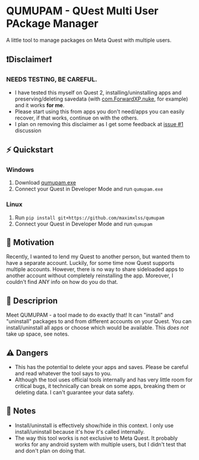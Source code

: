 # QUMUPAM - QUest Multi User PAckage Manager
A little tool to manage packages on Meta Quest with multiple users.

## ❗️Disclaimer❗️
### NEEDS TESTING, BE CAREFUL.
- I have tested this myself on Quest 2, installing/uninstalling apps and preserving/deleting savedata (with [com.ForwardXP.nuke](https://www.oculus.com/experiences/quest/2706567592751319/), for example) and it works __for me__.
- Please start using this from apps you don't need/apps you can easily recover, if that works, continue on with the others.
- I plan on removing this disclaimer as I get some feedback at [issue #1](https://github.com/maximxlss/qumupam/issues/1) discussion

## ⚡ Quickstart
### Windows
1. Download [qumupam.exe](https://github.com/maximxlss/qumupam/releases/download/latest/qumupam.exe)
2. Connect your Quest in Developer Mode and run `qumupam.exe`
### Linux
1. Run `pip install git+https://github.com/maximxlss/qumupam`
2. Connect your Quest in Developer Mode and run `qumupam`

## 💬 Motivation
Recently, I wanted to lend my Quest to another person, but wanted them to have a separate account. Luckily, for some time now Quest supports multiple accounts. However, there is no way to share sideloaded apps to another account without completely reinstalling the app. Moreover, I couldn't find ANY info on how do you do that.

## 📄 Descriprion
Meet QUMUPAM - a tool made to do exactly that! It can "install" and "uninstall" packages to and from different accounts on your Quest. You can install/uninstall all apps or choose which would be available. This _does not_ take up space, see notes.

## ⚠️ Dangers
- This has the potential to delete your apps and saves. Please be careful and read whatever the tool says to you.
- Although the tool uses official tools internally and has very little room for critical bugs, it technically can break on some apps, breaking them or deleting data. I can't guarantee your data safety.

## 📓 Notes
- Install/uninstall is effectively show/hide in this context. I only use install/uninstall because it's how it's called internally.
- The way this tool works is not exclusive to Meta Quest. It probably works for any android system with multiple users, but I didn't test that and don't plan on doing that.

